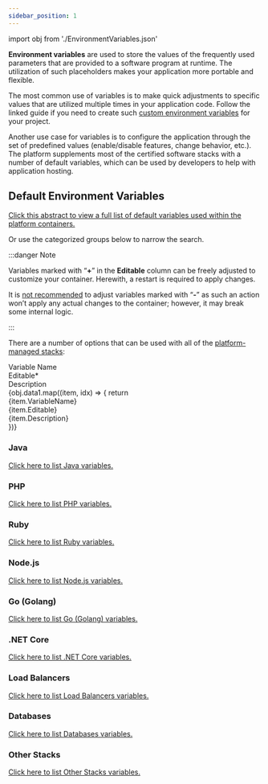 ```yaml
---
sidebar_position: 1
---
```


import obj from './EnvironmentVariables.json'

**Environment variables** are used to store the values of the frequently used parameters that are provided to a software program at runtime. The utilization of such placeholders makes your application more portable and flexible.

The most common use of variables is to make quick adjustments to specific values that are utilized multiple times in your application code. Follow the linked guide if you need to create such [custom environment variables](https://cloudmydc.com/) for your project.

Another use case for variables is to configure the application through the set of predefined values (enable/disable features, change behavior, etc.). The platform supplements most of the certified software stacks with a number of default variables, which can be used by developers to help with application hosting.

## Default Environment Variables

<u>
Click this abstract to view a full list of default variables used within the platform containers.
</u>

Or use the categorized groups below to narrow the search.

:::danger Note

Variables marked with “**+**” in the **Editable** column can be freely adjusted to customize your container. Herewith, a restart is required to apply changes.

It is <u>not recommended</u> to adjust variables marked with “**-**” as such an action won’t apply any actual
changes to the container; however, it may break some internal logic.

:::

There are a number of options that can be used with all of the [platform-managed stacks](https://cloudmydc.com/):

<div style={{
        width: '100%',
        margin: '0 0 5rem 0',
        borderRadius: '7px',
        overflow: 'hidden',
    }} >
    <div>
        <div style={{
            width: '100%',
            height: 'auto',
            border: '1px solid var(--ifm-toc-border-color)',
            display: 'grid', 
            fontWeight: '500',
            color: 'var(--table-color-primary)',
            background: 'var(--table-bg-primary-t2)', 
            gridTemplateColumns: '1fr 0.8fr 2fr',
            overflow: 'hidden',
        }}>
            <div style={{
                display: 'flex', 
                alignItems: 'center', 
                justifyContent: 'center',
                padding: '20px',
                wordBreak: 'break-all',
                borderRight: '1px solid var(--ifm-toc-border-color)',
            }}>
                Variable Name
            </div>
            <div style={{
                display: 'flex', 
                alignItems: 'center', 
                justifyContent: 'center',
                padding: '20px',
                borderRight: '1px solid var(--ifm-toc-border-color)',
                wordBreak: 'break-all'
            }}>
               Editable*	
            </div>
            <div style={{
                display: 'flex', 
                alignItems: 'center', 
                justifyContent: 'center',
                padding: '20px',
                borderRight: '1px solid var(--ifm-toc-border-color)',
                wordBreak: 'break-all'
            }}>
                Description
            </div> 
        </div>
        {obj.data1.map((item, idx) => {
          return <div key={idx} style={{
            width: '100%',
            height: 'auto',
            border: '1px solid var(--ifm-toc-border-color)',
            display: 'grid', 
            gridTemplateColumns: '1fr 0.8fr 2fr',
            fontWeight: '400',
        }}>
            <div style={{
                padding: '20px',
                borderRight: '1px solid var(--ifm-toc-border-color)',
                background: 'var(--table-bg-primary-t1)',
                display: 'flex', 
                alignItems: 'center', 
                justifyContent: 'flex-start',
                wordBreak: 'break-all',
                padding: '20px',
            }}>
                {item.VariableName}
            </div>
            <div style={{
                padding: '20px',
                wordBreak: 'break-all',
                display: 'flex',
                alignItems: 'center',
                justifyContent: 'center'
            }}>
                {item.Editable}
            </div>
            <div style={{
                wordBreak: 'break-all',
                 padding: '20px',
            }}>
                {item.Description}
            </div>
        </div> 
        })}
    </div> 
</div>

### Java

<u>Click here to list Java variables.</u>

### PHP

<u>Click here to list PHP variables.</u>

### Ruby

<u>Click here to list Ruby variables.</u>

### Node.js

<u>Click here to list Node.js variables.</u>

### Go (Golang)

<u>Click here to list Go (Golang) variables.</u>

### .NET Core

<u>Click here to list .NET Core variables.</u>

### Load Balancers

<u>Click here to list Load Balancers variables.</u>

### Databases

<u>Click here to list Databases variables.</u>

### Other Stacks

<u>Click here to list Other Stacks variables.</u>
